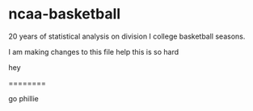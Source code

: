# ncaa-basketball
20 years of statistical analysis on division I college basketball seasons. 

I am making changes to this file 
help this is so hard

hey
 
========
>>>>>

go phillie

